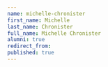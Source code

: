 ```yaml
---
name: michelle-chronister
first_name: Michelle
last_name: Chronister
full_name: Michelle Chronister
alumni: true
redirect_from: 
published: true
---
```



